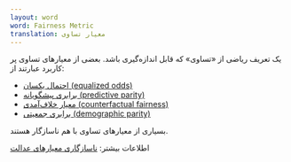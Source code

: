 ```yaml
---
layout: word
word: Fairness Metric
translation: معیار تساوی
---
```


یک تعریف ریاضی از «تساوی» که قابل اندازه‌گیری باشد. بعضی از معیارهای تساوی پر کاربرد عبارتند از:

- [احتمال یکسان (equalized odds)](/E/equalized_odds)
- [برابری پیشگویانه (predictive parity)](/P/predictive_parity)
- [معیار خلاف‌آمدی (counterfactual fairness)](/C/counterfactual_fairness)
- [برابری جمعیتی (demographic parity)](/D/demographic_parity)

بسیاری از معیارهای تساوی با هم ناسازگار هستند.

اطلاعات بیشتر: [ناسازگاری معیارهای عدالت](/I/incompatibility_of_fairness_metrics)
